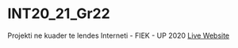 # INT20_21_Gr22
Projekti ne kuader te lendes Interneti - FIEK - UP 2020 [Live Website](https://infinityagency.netlify.app/)
